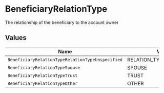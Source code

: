 # BeneficiaryRelationType

The relationship of the beneficiary to the account owner


## Values

| Name                                             | Value                                            |
| ------------------------------------------------ | ------------------------------------------------ |
| `BeneficiaryRelationTypeRelationTypeUnspecified` | RELATION_TYPE_UNSPECIFIED                        |
| `BeneficiaryRelationTypeSpouse`                  | SPOUSE                                           |
| `BeneficiaryRelationTypeTrust`                   | TRUST                                            |
| `BeneficiaryRelationTypeOther`                   | OTHER                                            |